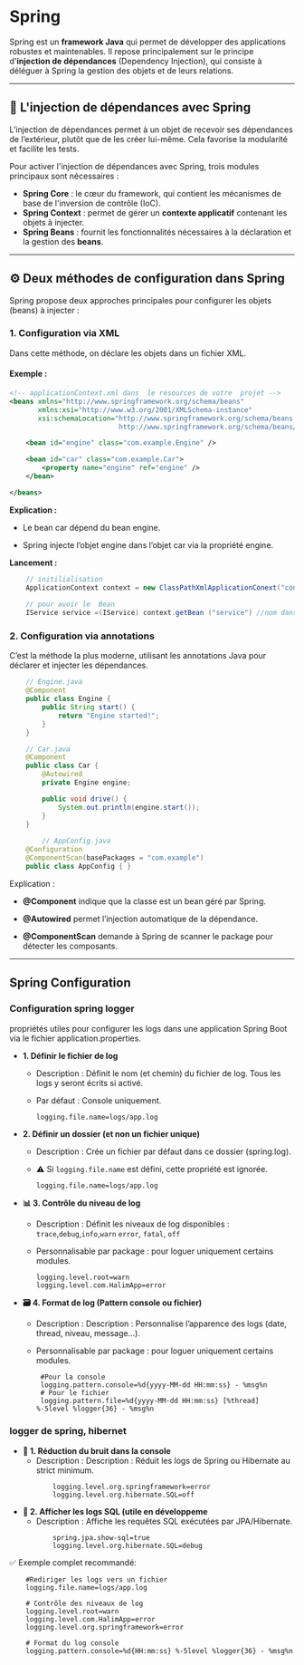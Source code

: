 # Spring

Spring est un **framework Java** qui permet de développer des applications robustes et maintenables. Il repose principalement sur le principe d'**injection de dépendances** (Dependency Injection), qui consiste à déléguer à Spring la gestion des objets et de leurs relations.

---

## 🔧 L'injection de dépendances avec Spring

L’injection de dépendances permet à un objet de recevoir ses dépendances de l’extérieur, plutôt que de les créer lui-même. Cela favorise la modularité et facilite les tests.

Pour activer l'injection de dépendances avec Spring, trois modules principaux sont nécessaires :

- **Spring Core** : le cœur du framework, qui contient les mécanismes de base de l'inversion de contrôle (IoC).
- **Spring Context** : permet de gérer un **contexte applicatif** contenant les objets à injecter.
- **Spring Beans** : fournit les fonctionnalités nécessaires à la déclaration et la gestion des **beans**.

---

## ⚙️ Deux méthodes de configuration dans Spring

Spring propose deux approches principales pour configurer les objets (beans) à injecter :

### 1. Configuration via XML

Dans cette méthode, on déclare les objets dans un fichier XML.

#### Exemple :
```xml
<!-- applicationContext.xml dans  le resources de votre  projet -->
<beans xmlns="http://www.springframework.org/schema/beans"
       xmlns:xsi="http://www.w3.org/2001/XMLSchema-instance"
       xsi:schemaLocation="http://www.springframework.org/schema/beans
                           http://www.springframework.org/schema/beans/spring-beans.xsd">

    <bean id="engine" class="com.example.Engine" />

    <bean id="car" class="com.example.Car">
        <property name="engine" ref="engine" />
    </bean>

</beans>
```
**Explication :**
- Le bean car dépend du bean engine.

- Spring injecte l’objet engine dans l’objet car via la propriété engine.


**Lancement :** 
```java
    // initilialisation
    ApplicationContext context = new ClassPathXmlApplicationConext("config.xml")
    
    // pour avoir le  Bean 
    IService service =(IService) context.getBean ("service") //nom dans le fichier xml

```




### 2. **Configuration via annotations**
C’est la méthode la plus moderne, utilisant les annotations Java pour déclarer et injecter les dépendances.
```java
    // Engine.java
    @Component
    public class Engine {
        public String start() {
            return "Engine started!";
        }
    }

    // Car.java
    @Component
    public class Car {
        @Autowired
        private Engine engine;

        public void drive() {
            System.out.println(engine.start());
        }
    }
    
        // AppConfig.java
    @Configuration
    @ComponentScan(basePackages = "com.example")
    public class AppConfig { }
```
Explication :
- **@Component** indique que la classe est un bean géré par Spring.

- **@Autowired** permet l’injection automatique de la dépendance.

- **@ComponentScan** demande à Spring de scanner le package pour détecter les composants.















---

## Spring Configuration 

### Configuration spring logger
 propriétés utiles pour configurer les logs dans une application Spring Boot via le fichier application.properties.

 - __1. Définir le fichier de log__ 
    - Description : Définit le nom (et chemin) du fichier de log. Tous les logs y seront écrits  si activé.
    
    - Par défaut : Console uniquement.

        ```properties
        logging.file.name=logs/app.log
        ```
 - __2. Définir un dossier (et non un fichier unique)__ 
    - Description : Crée un fichier par défaut dans ce dossier (spring.log).
    
    - ⚠️ Si `logging.file.name` est défini, cette propriété est ignorée.

        ```properties
        logging.file.name=logs/app.log
        ```

 - __📊 3. Contrôle du niveau de log__ 
    - Description : Définit les niveaux de log disponibles : `trace`,`debug`,`info`,`warn` `error`, `fatal`, `off`
    - Personnalisable par package : pour loguer uniquement certains modules.

        ```properties
        logging.level.root=warn
        logging.level.com.HalimApp=error
        ```
                       
 - __🗃️ 4. Format de log (Pattern console ou fichier)__ 
    - Description : Description : Personnalise l’apparence des logs (date, thread, niveau, message...).
    - Personnalisable par package : pour loguer uniquement certains modules.

        ```properties
         #Pour la console
         logging.pattern.console=%d{yyyy-MM-dd HH:mm:ss} - %msg%n 
         # Pour le fichier
         logging.pattern.file=%d{yyyy-MM-dd HH:mm:ss} [%thread] %-5level %logger{36} - %msg%n
        ```
### logger de spring, hibernet                               
 - __🛑 1. Réduction du bruit dans la console__ 
    - Description : Description : Réduit les logs de Spring ou Hibernate au strict minimum.
        ```properties
            logging.level.org.springframework=error
            logging.level.org.hibernate.SQL=off
        ```
 - __🛑 2. Afficher les logs SQL (utile en développeme__ 
    - Description : Affiche les requêtes SQL exécutées par JPA/Hibernate.
        ```properties
            spring.jpa.show-sql=true
            logging.level.org.hibernate.SQL=debug
        ```        
✅ Exemple complet recommandé: 
```properties
    #Rediriger les logs vers un fichier
    logging.file.name=logs/app.log

    # Contrôle des niveaux de log
    logging.level.root=warn
    logging.level.com.HalimApp=error
    logging.level.org.springframework=error

    # Format du log console
    logging.pattern.console=%d{HH:mm:ss} %-5level %logger{36} - %msg%n
``` 





